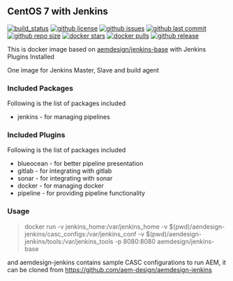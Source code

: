 ## CentOS 7 with Jenkins

[![build_status](https://travis-ci.org/aem-design/docker-jenkins.svg?branch=master)](https://travis-ci.org/aem-design/docker-jenkins) 
[![github license](https://img.shields.io/github/license/aem-design/jenkins)](https://github.com/aem-design/jenkins) 
[![github issues](https://img.shields.io/github/issues/aem-design/jenkins)](https://github.com/aem-design/jenkins) 
[![github last commit](https://img.shields.io/github/last-commit/aem-design/jenkins)](https://github.com/aem-design/jenkins) 
[![github repo size](https://img.shields.io/github/repo-size/aem-design/jenkins)](https://github.com/aem-design/jenkins) 
[![docker stars](https://img.shields.io/docker/stars/aemdesign/jenkins)](https://hub.docker.com/r/aemdesign/jenkins) 
[![docker pulls](https://img.shields.io/docker/pulls/aemdesign/jenkins)](https://hub.docker.com/r/aemdesign/jenkins) 
[![github release](https://img.shields.io/github/release/aem-design/jenkins)](https://github.com/aem-design/jenkins)

This is docker image based on [aemdesign/jenkins-base](https://hub.docker.com/r/aemdesign/jenkins-base/) with Jenkins Plugins Installed

One image for Jenkins Master, Slave and build agent

### Included Packages

Following is the list of packages included

* jenkins               - for managing pipelines

### Included Plugins

Following is the list of packages included

* blueocean             - for better pipeline presentation
* gitlab                - for integrating with gitlab
* sonar                 - for integrating with sonar
* docker                - for managing docker
* pipeline              - for providing pipeline functionality

### Usage

> docker run -v jenkins_home:/var/jenkins_home -v $(pwd)/aendesign-jenkins/casc_configs:/var/jenkins_conf -v $(pwd)/aendesign-jenkins/tools:/var/jenkins_tools -p 8080:8080 aemdesign/jenkins-base

and aemdesign-jenkins contains sample CASC configurations to run AEM, it can be cloned from https://github.com/aem-design/aemdesign-jenkins
